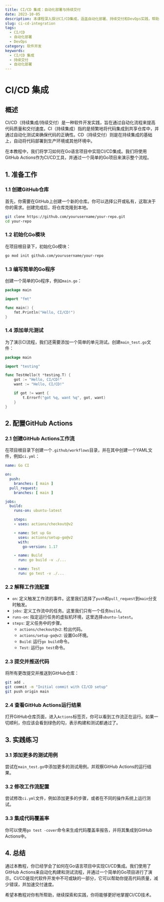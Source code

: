 ```yaml
---
title: CI/CD 集成：自动化部署与持续交付
date: 2023-10-05
description: 本课程深入探讨CI/CD集成，涵盖自动化部署、持续交付和DevOps实践，帮助开发者实现高效、可靠的软件发布流程。
slug: ci-cd-integration
tags:
  - CI/CD
  - 自动化部署
  - DevOps
category: 软件开发
keywords:
  - CI/CD 集成
  - 持续交付
  - 自动化部署
---
```


# CI/CD 集成

## 概述

CI/CD（持续集成/持续交付）是一种软件开发实践，旨在通过自动化流程来提高代码质量和交付速度。CI（持续集成）指的是频繁地将代码集成到共享仓库中，并通过自动化测试来确保代码的正确性。CD（持续交付）则是在持续集成的基础上，自动将代码部署到生产环境或其他环境中。

在本教程中，我们将学习如何在Go语言项目中实现CI/CD集成。我们将使用GitHub Actions作为CI/CD工具，并通过一个简单的Go项目来演示整个流程。

## 1. 准备工作

### 1.1 创建GitHub仓库

首先，你需要在GitHub上创建一个新的仓库。你可以选择公开或私有，这取决于你的需求。创建完成后，将仓库克隆到本地。

```bash
git clone https://github.com/yourusername/your-repo.git
cd your-repo
```

### 1.2 初始化Go模块

在项目根目录下，初始化Go模块：

```bash
go mod init github.com/yourusername/your-repo
```

### 1.3 编写简单的Go程序

创建一个简单的Go程序，例如`main.go`：

```go
package main

import "fmt"

func main() {
    fmt.Println("Hello, CI/CD!")
}
```

### 1.4 添加单元测试

为了演示CI流程，我们还需要添加一个简单的单元测试。创建`main_test.go`文件：

```go
package main

import "testing"

func TestHello(t *testing.T) {
    got := "Hello, CI/CD!"
    want := "Hello, CI/CD!"

    if got != want {
        t.Errorf("got %q, want %q", got, want)
    }
}
```

## 2. 配置GitHub Actions

### 2.1 创建GitHub Actions工作流

在项目根目录下创建一个`.github/workflows`目录，并在其中创建一个YAML文件，例如`ci.yml`：

```yaml
name: Go CI

on:
  push:
    branches: [ main ]
  pull_request:
    branches: [ main ]

jobs:
  build:
    runs-on: ubuntu-latest

    steps:
    - uses: actions/checkout@v2

    - name: Set up Go
      uses: actions/setup-go@v2
      with:
        go-version: 1.17

    - name: Build
      run: go build -v ./...

    - name: Test
      run: go test -v ./...
```

### 2.2 解释工作流配置

- `on`: 定义触发工作流的事件。这里我们选择了`push`和`pull_request`到`main`分支时触发。
- `jobs`: 定义工作流中的任务。这里我们只有一个任务`build`。
- `runs-on`: 指定运行任务的虚拟机环境，这里选择`ubuntu-latest`。
- `steps`: 定义任务中的步骤。
  - `actions/checkout@v2`: 检出代码。
  - `actions/setup-go@v2`: 设置Go环境。
  - `Build`: 运行`go build`命令。
  - `Test`: 运行`go test`命令。

### 2.3 提交并推送代码

将所有更改提交并推送到GitHub仓库：

```bash
git add .
git commit -m "Initial commit with CI/CD setup"
git push origin main
```

### 2.4 查看GitHub Actions运行结果

打开GitHub仓库页面，进入`Actions`标签页，你可以看到工作流正在运行。如果一切顺利，你应该会看到绿色的勾，表示构建和测试都通过了。

## 3. 实践练习

### 3.1 添加更多的测试用例

尝试在`main_test.go`中添加更多的测试用例，并观察GitHub Actions的运行结果。

### 3.2 修改工作流配置

尝试修改`ci.yml`文件，例如添加更多的步骤，或者在不同的操作系统上运行测试。

### 3.3 集成代码覆盖率

你可以使用`go test -cover`命令来生成代码覆盖率报告，并将其集成到GitHub Actions中。

## 4. 总结

通过本教程，你已经学会了如何在Go语言项目中实现CI/CD集成。我们使用了GitHub Actions来自动化构建和测试流程，并通过一个简单的Go项目进行了演示。CI/CD是现代软件开发中不可或缺的一部分，它可以帮助你提高代码质量，减少错误，并加速交付速度。

希望本教程对你有所帮助，继续探索和实践，你将能够更好地掌握CI/CD技术。